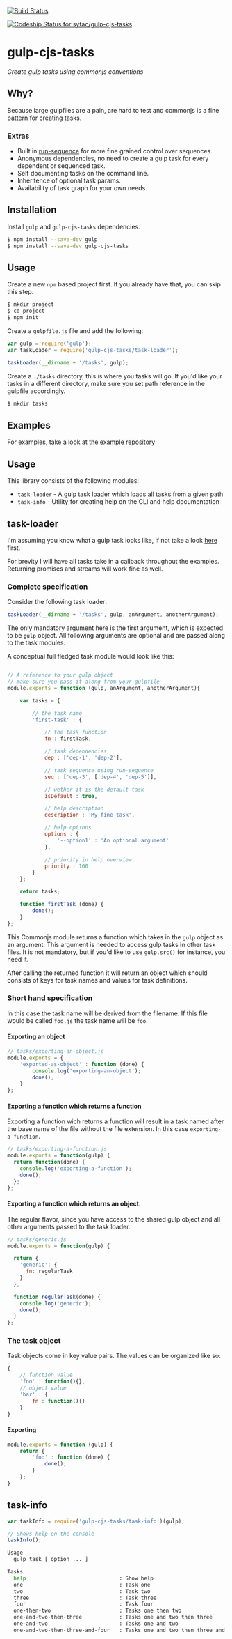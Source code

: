 [![Build Status](https://travis-ci.org/sytac/gulp-cjs-tasks.svg)](https://travis-ci.org/sytac/gulp-cjs-tasks)

[ ![Codeship Status for sytac/gulp-cjs-tasks](https://codeship.com/projects/67d81b70-c65a-0132-5355-3297e6cd1d5c/status?branch=master)](https://codeship.com/projects/74623)



# gulp-cjs-tasks

*Create gulp tasks using commonjs conventions*

## Why?

Because large gulpfiles are a pain, are hard to test and commonjs is a fine 
pattern for creating tasks.

### Extras

- Built in [run-sequence](https://www.npmjs.com/package/run-sequence) for more fine grained control over sequences.
- Anonymous dependencies, no need to create a gulp task for every dependent or sequenced task.
- Self documenting tasks on the command line.
- Inheritence of optional task params.
- Availability of task graph for your own needs.


## Installation

Install `gulp` and `gulp-cjs-tasks` dependencies.

```bash
$ npm install --save-dev gulp
$ npm install --save-dev gulp-cjs-tasks
```

## Usage

Create a new `npm` based project first. If you already have that, you can skip this step.

```bash
$ mkdir project
$ cd project
$ npm init
```

Create a `gulpfile.js` file and add the following:

```js
var gulp = require('gulp');
var taskLoader = require('gulp-cjs-tasks/task-loader');

taskLoader(__dirname + '/tasks', gulp);
```

Create a `./tasks` directory, this is where you tasks will go. If you'd like your tasks
in a different directory, make sure you set path reference in the gulpfile accordingly.

```bash
$ mkdir tasks
```

## Examples

For examples, take a look at [the example repository](https://github.com/sytac/gulp-cjs-tasks-examples)

## Usage
This library consists of the following modules:

- `task-loader` - A gulp task loader which loads all tasks from a given path
- `task-info` - Utility for creating help on the CLI and help documentation

## task-loader

I'm assuming you know what a gulp task looks like, if not take a look [here](https://github.com/gulpjs/gulp/blob/v3.8.11/docs/API.md#gulptaskname-deps-fn) first.

For brevity I will have all tasks take in a callback throughout the examples. Returning promises and streams will work fine as well.

### Complete specification

Consider the following task loader:

```js
taskLoader(__dirname + '/tasks', gulp, anArgument, anotherArgument);

```

The only mandatory argument here is the first argument, which is expected to be `gulp` object. All following arguments are optional and are passed along to the task modules.

A conceptual full fledged task module would look like this:


```js

// A reference to your gulp object
// make sure you pass it along from your gulpfile
module.exports = function (gulp, anArgument, anotherArgument){

	var tasks = {

		// the task name
		'first-task' : {

			// the task function
			fn : firstTask,

			// task dependencies
			dep : ['dep-1', 'dep-2'],

			// task sequence using run-sequence
			seq : ['dep-3', ['dep-4', 'dep-5']],

			// wether it is the default task
			isDefault : true,

			// help description
			description : 'My fine task',

			// help options
			options : {
				'--option1' : 'An optional argument'
			},

			// priority in help overview
			priority : 100
		}
	};

	return tasks;

	function firstTask (done) {
		done();
	}
};
```

This Commonjs module returns a function which takes in the `gulp` object as an argument. This argument is needed to access gulp tasks in other task files. It is not mandatory, but if you'd like to use `gulp.src()` for instance, you need it.

After calling the returned function it will return an object which should consists of keys for task names and values for task definitions.

### Short hand specification
In this case the task name will be derived from the filename.
If this file would be called `foo.js` the task name will
be `foo`.

#### Exporting an object

```js
// tasks/exporting-an-object.js
module.exports = {
	'exported-as-object' : function (done) {
		console.log('exporting-an-object');
		done();
	}
};
```

#### Exporting a function which returns a function

Exporting a function wich returns a function will result in a task named after the base name of the file without the file extension. In this case `exporting-a-function`.

```js
// tasks/exporting-a-function.js
module.exports = function(gulp) {
  return function(done) {
    console.log('exporting-a-function');
    done();
  };
};
```

#### Exporting a function which returns an object.

The regular flavor, since you have access to the shared gulp object and all other arguments passed to the task loader.

```js
// tasks/generic.js
module.exports = function(gulp) {

  return {
    'generic': {
      fn: regularTask
    }
  };

  function regularTask(done) {
    console.log('generic');
    done();
  }
};
```

### The task object

Task objects come in key value pairs. The values can be organized like so:

```js
{
	// function value
	'foo' : function(){},
	// object value
	'bar' : {
		fn : function(){}
	}
}
```


#### Exporting

```js
module.exports = function (gulp) {
	return {
		'foo' : function (done) {
			done();
		}
	};
}
```
## task-info

```js
var taskInfo = require('gulp-cjs-tasks/task-info')(gulp);

// Shows help on the console
taskInfo();
```

```bash
Usage
  gulp task [ option ... ]

Tasks
  help                              : Show help
  one                               : Task one
  two                               : Task two
  three                             : Task three
  four                              : Task four
  one-then-two                      : Tasks one then two
  one-and-two-then-three            : Tasks one and two then three
  one-and-two                       : Tasks one and two
  one-and-two-then-three-and-four   : Tasks one and two then three and four
```
